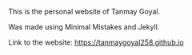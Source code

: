 This is the personal website of Tanmay Goyal.

Was made using Minimal Mistakes and Jekyll.

Link to the website: https://tanmaygoyal258.github.io

